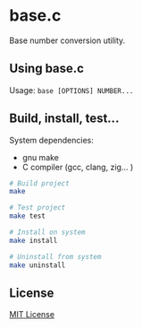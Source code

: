 # base.c

Base number conversion utility.

## Using base.c

Usage: `base [OPTIONS] NUMBER...`

## Build, install, test...

System dependencies:
- gnu make
- C compiler (gcc, clang, zig... )

```bash
# Build project
make

# Test project
make test

# Install on system
make install

# Uninstall from system
make uninstall
```

## License

[MIT License](./LICENSE)
